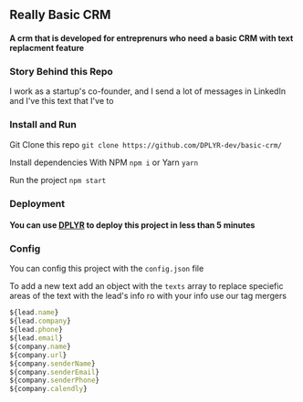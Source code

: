 ## Really Basic CRM

#### A crm that is developed for entreprenurs who need a basic CRM with text replacment feature

### Story Behind this Repo

I work as a startup's co-founder, and I send a lot of messages in LinkedIn and I've this text that I've to 


### Install and Run

Git Clone this repo
`git clone https://github.com/DPLYR-dev/basic-crm/`

Install dependencies 
With NPM `npm i` or Yarn `yarn`

Run the project
`npm start`

### Deployment

#### You can use [DPLYR](https://www.dplyr.dev) to deploy this project in less than 5 minutes

### Config

You can config this project with the `config.json` file

To add a new text add an object with the `texts` array to replace speciefic areas of the text with the lead's info ro with your info use our tag mergers

```javascript
${lead.name} 
${lead.company}
${lead.phone} 
${lead.email} 
${company.name} 
${company.url} 
${company.senderName} 
${company.senderEmail} 
${company.senderPhone} 
${company.calendly}
```

